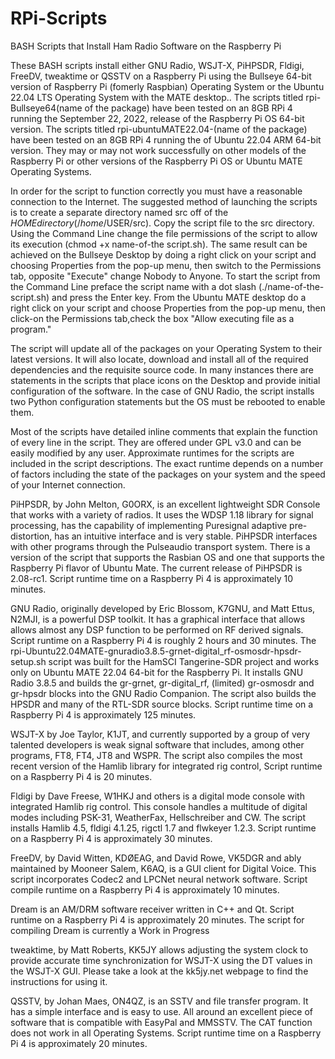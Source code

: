 # RPi-Scripts
BASH Scripts that Install Ham Radio Software on the Raspberry Pi

These BASH scripts install either GNU Radio, WSJT-X, PiHPSDR, Fldigi, FreeDV, tweaktime or QSSTV on a Raspberry Pi using the Bullseye 64-bit version of Raspberry Pi (fomerly Raspbian) Operating System or the Ubuntu 22.04 LTS Operating System with the MATE desktop.. The scripts titled rpi-Bullseye64(name of the package) have been tested on an 8GB RPi 4 running the September 22, 2022, release of the Raspberry Pi OS 64-bit version. The scripts titled rpi-ubuntuMATE22.04-(name of the package) have been tested on an 8GB RPi 4 running the of Ubuntu 22.04 ARM 64-bit version. They may or may not work successfully on other models of the Raspberry Pi or other versions of the Raspberry Pi OS or Ubuntu MATE Operating Systems.  

In order for the script to function correctly you must have a reasonable connection to the Internet.  The suggested method of launching the scripts is to create a separate directory named src off of the $HOME directory (/home/$USER/src).  Copy the script file to the src directory.  Using the Command Line change the file permissions of the script to allow its execution (chmod +x name-of-the script.sh).  The same result can be achieved on the Bullseye Desktop by doing a right click on your script and choosing Properties from the pop-up menu, then switch to the Permissions tab, opposite "Execute" change Nobody to Anyone.  To start the script from the Command Line preface the script name with a dot slash (./name-of-the-script.sh) and press the Enter key.  From the  Ubuntu MATE desktop do a right click on your script and choose Properties from the pop-up menu, then click-on the Permissions tab,check the box "Allow executing file as a program."

The script will update all of the packages on your Operating System to their latest versions.  It will also locate, download and install all of the required dependencies and the requisite source code.  In many instances there are statements in the scripts that place icons on the Desktop and provide initial configuration of the software.  In the case of GNU Radio, the script installs two Python configuration statements but the OS must be rebooted to enable them.  

Most of the scripts have detailed inline comments that explain the function of every line in the script.  They are offered under GPL v3.0 and can be easily modified by any user.  Approximate runtimes for the scripts are included in the script descriptions.  The exact runtime depends on a number of factors including the state of the packages on your system and the speed of your Internet connection.

PiHPSDR, by John Melton, G0ORX, is an excellent lightweight SDR Console that works with a variety of radios.  It uses the WDSP 1.18 library for signal processing, has the capability of implementing Puresignal adaptive pre-distortion, has an intuitive interface and is very stable. PiHPSDR interfaces with other programs through the Pulseaudio transport system.  There is a version of the script that supports the Rasbian OS and one that supports the Raspberry Pi flavor of Ubuntu Mate. The current release of PiHPSDR is 2.08-rc1. Script runtime time on a Raspberry Pi 4 is approximately 10 minutes.

GNU Radio, originally developed by Eric Blossom, K7GNU, and Matt Ettus, N2MJI, is a powerful DSP toolkit. It has a graphical interface that allows allows almost any DSP function to be performed on RF derived signals.  Script runtime on a Raspberry Pi 4 is roughly 2 hours and 30 minutes.  The rpi-Ubuntu22.04MATE-gnuradio3.8.5-grnet-digital_rf-osmosdr-hpsdr-setup.sh script was built for the HamSCI Tangerine-SDR project and works only on Ubuntu MATE 22.04 64-bit for the Raspberry Pi.  It installs GNU Radio 3.8.5 and builds the gr-grnet, gr-digital_rf, (limited) gr-osmosdr and gr-hpsdr blocks into the GNU Radio Companion. The script also builds the HPSDR and many of the RTL-SDR source blocks. Script runtime time on a Raspberry Pi 4 is approximately 125 minutes.

WSJT-X by Joe Taylor, K1JT, and currently supported by a group of very talented developers is weak signal software that includes, among other programs, FT8, FT4, JT8 and WSPR. The script also compiles the most recent version of the Hamlib library for integrated rig control,  Script runtime on a Raspberry Pi 4 is 20 minutes.

Fldigi by Dave Freese, W1HKJ and others is a digital mode console with integrated Hamlib rig control.  This console handles a multitude of digital modes including PSK-31, WeatherFax, Hellschreiber and CW.  The script installs Hamlib 4.5, fldigi 4.1.25, rigctl 1.7 and flwkeyer 1.2.3. Script runtime on a Raspberry Pi 4 is approximately 30 minutes.

FreeDV, by David Witten, KDØEAG, and David Rowe, VK5DGR and ably maintained by Mooneer Salem, K6AQ, is a GUI client for Digital Voice. This script incorporates Codec2 and LPCNet neural network software. Script compile runtime on a Raspberry Pi 4 is approximately 10 minutes.

Dream is an AM/DRM software receiver written in C++ and Qt. Script runtime on a Raspberry Pi 4 is approximately 20 minutes.  The script for compiling Dream is currently a Work in Progress

tweaktime, by Matt Roberts, KK5JY allows adjusting the system clock to provide accurate time synchronization for WSJT-X using the DT values in the WSJT-X GUI. Please take a look at the kk5jy.net webpage to find the instructions for using it.

QSSTV, by Johan Maes, ON4QZ, is an SSTV and file transfer program. It has a simple interface and is easy to use.  All around an excellent piece of software that is compatible with EasyPal and MMSSTV. The CAT function does not work in all Operating Systems. Script runtime time on a Raspberry Pi 4 is approximately 20 minutes.


